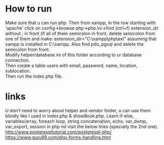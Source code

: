 # How to run
Make sure that u can run php. Then from xampp, in the row starting with 'apache' click on config->browse php->php.ini->find (ctrl+f) extension_dir without ; in front (if all of them semicolon in front, delete semicolon from one of them and make: extension_dir="C:\xampp\php\ext" assuming that xampp is installed in C:\xampp. Also find pdo_pgsql and delete the semicolon from front.
<br> Modify helper/database.ini of this folder according to ur database connection.
<br> Then create a table users with email, password, name, location, sublocation.
<br> Then run the index.php file.
<br>

# links
U don't need to worry about helper and vendor folder, u can use them blindly like I used in index.php & showBook.php.
Learn if-else, variables/array, foreach loop, string concatenation, echo, var_dump, var_export, session in php nd visit the below links (specially the 2nd one).
<br> http://www.postgresqltutorial.com/postgresql-php/
<br> https://www.guru99.com/php-forms-handling.html